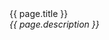 <script setup>
import { useData } from 'vitepress'
import pages from '../.vitepress/data/pages.json'
const url = path => '/' + path.replace(/.(md|markdown)$/i, '')
</script>

<div v-for="(page, index) in pages" :key="index">
  <a :href="url(page.relativePath)">{{ page.title }}</a>
  <address>{{ page.description }}</address>
</div>
